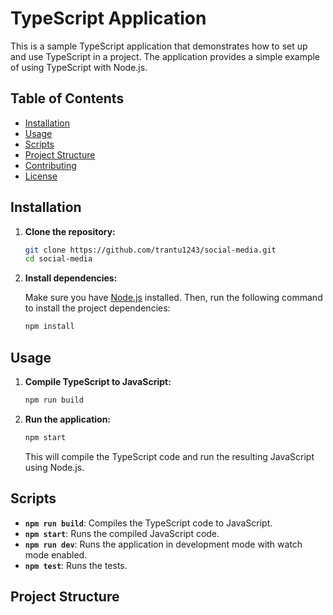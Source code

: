 # TypeScript Application

This is a sample TypeScript application that demonstrates how to set up and use TypeScript in a project. The application provides a simple example of using TypeScript with Node.js.

## Table of Contents

- [Installation](#installation)
- [Usage](#usage)
- [Scripts](#scripts)
- [Project Structure](#project-structure)
- [Contributing](#contributing)
- [License](#license)

## Installation

1. **Clone the repository:**

    ```bash
    git clone https://github.com/trantu1243/social-media.git
    cd social-media
    ```

2. **Install dependencies:**

    Make sure you have [Node.js](https://nodejs.org/) installed. Then, run the following command to install the project dependencies:

    ```bash
    npm install
    ```

## Usage

1. **Compile TypeScript to JavaScript:**

    ```bash
    npm run build
    ```

2. **Run the application:**

    ```bash
    npm start
    ```

    This will compile the TypeScript code and run the resulting JavaScript using Node.js.

## Scripts

- **`npm run build`**: Compiles the TypeScript code to JavaScript.
- **`npm start`**: Runs the compiled JavaScript code.
- **`npm run dev`**: Runs the application in development mode with watch mode enabled.
- **`npm test`**: Runs the tests.

## Project Structure
